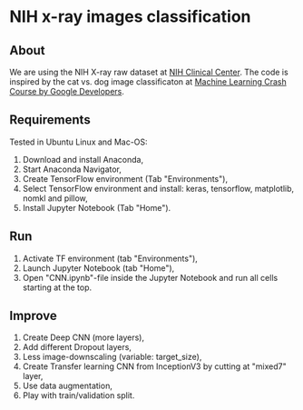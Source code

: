 # NIH x-ray images classification

## About
We are using the NIH X-ray raw dataset at [NIH Clinical Center](https://www.nih.gov/news-events/news-releases/nih-clinical-center-provides-one-largest-publicly-available-chest-x-ray-datasets-scientific-community). The code is inspired by the cat vs. dog image classificaton at [Machine Learning Crash Course by Google Developers](https://developers.google.com/machine-learning/practica/image-classification/).


## Requirements
Tested in Ubuntu Linux and Mac-OS:

1. Download and install Anaconda,
2. Start Anaconda Navigator,
3. Create TensorFlow environment (Tab "Environments"),
4. Select TensorFlow environment and install: keras, tensorflow, matplotlib, nomkl and pillow,
5. Install Jupyter Notebook (Tab "Home").


## Run
1. Activate TF environment (tab "Environments"),
2. Launch Jupyter Notebook (tab "Home"),
3. Open "CNN.ipynb"-file inside the Jupyter Notebook and run all cells starting at the top.


## Improve
1. Create Deep CNN (more layers),
2. Add different Dropout layers, 
3. Less image-downscaling (variable: target_size), 
4. Create Transfer learning CNN from InceptionV3 by cutting at "mixed7" layer,
5. Use data augmentation,
6. Play with train/validation split.
